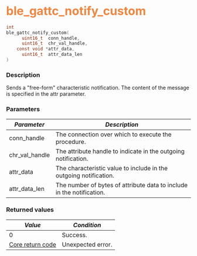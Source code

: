 ## <font color="#F2853F" style="font-size:24pt">ble\_gattc\_notify\_custom</font>

```c
int
ble_gattc_notify_custom(
      uint16_t  conn_handle,
      uint16_t  chr_val_handle,
    const void *attr_data,
      uint16_t  attr_data_len
)
```

### Description

Sends a "free-form" characteristic notification.  The content of the message is specified in the attr parameter. 

### Parameters

| *Parameter* | *Description* |
|-------------|---------------|
| conn\_handle | The connection over which to execute the procedure. |
| chr\_val\_handle | The attribute handle to indicate in the outgoing notification. |
| attr\_data | The characteristic value to include in the outgoing notification. |
| attr\_data\_len | The number of bytes of attribute data to include in the notification. |

### Returned values

| *Value* | *Condition* |
|---------|-------------|
| 0 | Success. |
| [Core return code](../../ble_hs_return_codes/#return-codes-core) | Unexpected error. |

